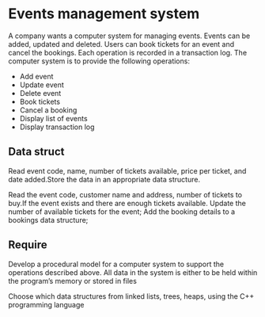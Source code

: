 # Events management system

A company wants a computer system for managing events. Events can be added, updated and deleted. Users can book tickets for an event and cancel the bookings. 
Each operation is recorded in a transaction log. 
The computer system is to provide the following operations:

- Add event 
- Update event 
- Delete event 
- Book tickets 
- Cancel a booking 
- Display list of events 
- Display transaction log 

## Data struct

Read event code, name, number of tickets available, price per ticket, and date added.Store the data in an appropriate data structure. 

Read the event code, customer name and address, number of tickets to buy.If the event exists and there are enough tickets available. Update the number of available tickets for the event; Add the booking details to a bookings data structure; 

## Require

Develop a procedural model for a computer system to support the operations described above. All data in the system is either to be held within the program’s memory or stored in files

Choose which data structures from  linked lists, trees, heaps, using the C++ programming language